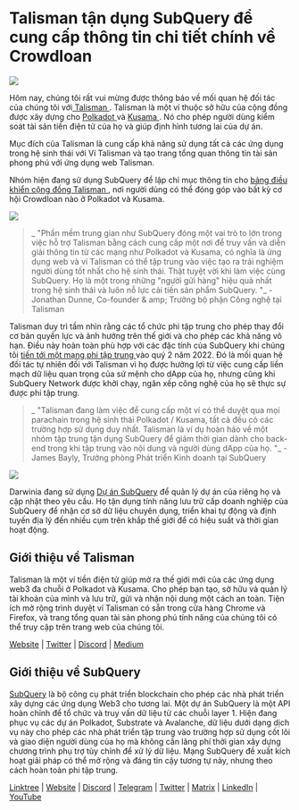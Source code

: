 # Talisman tận dụng SubQuery để cung cấp thông tin chi tiết chính về Crowdloan

![](https://miro.medium.com/max/1400/0*fQu0UQVmjAnTcJe8)

Hôm nay, chúng tôi rất vui mừng được thông báo về mối quan hệ đối tác của chúng tôi với[ Talisman ](https://talisman.xyz/). Talisman là một ví thuộc sở hữu của cộng đồng được xây dựng cho [ Polkadot ](https://polkadot.network/) và [ Kusama ](https://kusama.network/). Nó cho phép người dùng kiểm soát tài sản tiền điện tử của họ và giúp định hình tương lai của dự án.

Mục đích của Talisman là cung cấp khả năng sử dụng tất cả các ứng dụng trong hệ sinh thái với Ví Talisman và tạo trang tổng quan thông tin tài sản phong phú với ứng dụng web Talisman.

Nhóm hiện đang sử dụng SubQuery để lập chỉ mục thông tin cho [ bảng điều khiển cộng đồng Talisman ](https://app.talisman.xyz/crowdloans), nơi người dùng có thể đóng góp vào bất kỳ cơ hội Crowdloan nào ở Polkadot và Kusama.

![](https://miro.medium.com/max/1400/0*WV0MLOXx542fT5VM)

> _ "Phần mềm trung gian như SubQuery đóng một vai trò to lớn trong việc hỗ trợ Talisman bằng cách cung cấp một nơi để truy vấn và diễn giải thông tin từ các mạng như Polkadot và Kusama, có nghĩa là ứng dụng web và ví Talisman có thể tập trung vào việc tạo ra trải nghiệm người dùng tốt nhất cho hệ sinh thái. Thật tuyệt vời khi làm việc cùng SubQuery. Họ là một trong những "người gửi hàng" hiệu quả nhất trong hệ sinh thái và luôn nỗ lực cải tiến sản phẩm SubQuery. "_ - Jonathan Dunne, Co-founder & amp; Trưởng bộ phận Công nghệ tại Talisman

Talisman duy trì tầm nhìn rằng các tổ chức phi tập trung cho phép thay đổi cơ bản quyền lực và ảnh hưởng trên thế giới và cho phép các khả năng vô hạn. Điều này hoàn toàn phù hợp với các đặc tính của SubQuery khi chúng tôi [ tiến tới một mạng phi tập trung ](../blogs/20211029-roadmap-october.md) vào quý 2 năm 2022. Đó là mối quan hệ đối tác tự nhiên đối với Talisman vì họ được hưởng lợi từ việc cung cấp liền mạch dữ liệu quan trọng của sứ mệnh cho dApp của họ, nhưng cũng khi SubQuery Network được khởi chạy, ngăn xếp công nghệ của họ sẽ thực sự được phi tập trung.

> _ "Talisman đang làm việc để cung cấp một ví có thể duyệt qua mọi parachain trong hệ sinh thái Polkadot / Kusama, tất cả đều có các trường hợp sử dụng duy nhất. Talisman là ví dụ hoàn hảo về một nhóm tập trung tận dụng SubQuery để giảm thời gian dành cho back-end trong khi tập trung vào nội dung và người dùng dApp của họ. "_ -James Bayly, Trưởng phòng Phát triển Kinh doanh tại SubQuery

![](https://miro.medium.com/max/1400/0*-04uwnfs1UlGFsH5)

Darwinia đang sử dụng [Dự án SubQuery](https://project.subquery.network/) để quản lý dự án của riêng họ và cập nhật theo yêu cầu. Họ tận dụng tính năng lưu trữ cấp doanh nghiệp của SubQuery để nhận cơ sở dữ liệu chuyên dụng, triển khai tự động và định tuyến địa lý đến nhiều cụm trên khắp thế giới để có hiệu suất và thời gian hoạt động.

## Giới thiệu về Talisman

Talisman là một ví tiền điện tử giúp mở ra thế giới mới của các ứng dụng web3 đa chuỗi ở Polkadot và Kusama. Cho phép bạn tạo, sở hữu và quản lý tài khoản của mình và lưu trữ, gửi và nhận nội dung một cách an toàn. Tiện ích mở rộng trình duyệt ví Talisman có sẵn trong cửa hàng Chrome và Firefox, và trang tổng quan tài sản phong phú tính năng của chúng tôi có thể truy cập trên trang web của chúng tôi.

[Website](https://talisman.xyz/) | [Twitter](https://twitter.com/wearetalisman) | [Discord](https://discord.gg/talisman) | [](https://www.youtube.com/channel/UC5XYLzQ1G077kUb7guZEMdA) [Medium](https://medium.com/we-are-talisman)

## Giới thiệu về SubQuery

[SubQuery](https://subquery.network) là bộ công cụ phát triển blockchain cho phép các nhà phát triển xây dựng các ứng dụng Web3 cho tương lai. Một dự án SubQuery là một API hoàn chỉnh để tổ chức và truy vấn dữ liệu từ các chuỗi layer 1. Hiện đang phục vụ các dự án Polkadot, Substrate và Avalanche, dữ liệu dưới dạng dịch vụ này cho phép các nhà phát triển tập trung vào trường hợp sử dụng cốt lõi và giao diện người dùng của họ mà không cần lãng phí thời gian xây dựng chương trình phụ trợ tùy chỉnh để xử lý dữ liệu. Mạng SubQuery đề xuất kích hoạt giải pháp có thể mở rộng và đáng tin cậy tương tự này, nhưng theo cách hoàn toàn phi tập trung.

​​[Linktree](https://linktr.ee/subquerynetwork) | [Website](https://subquery.network/) | [Discord](https://discord.com/invite/78zg8aBSMG) | [Telegram](https://t.me/subquerynetwork) | [Twitter](https://twitter.com/subquerynetwork) | [Matrix](https://matrix.to/#/#subquery:matrix.org) | [LinkedIn](https://www.linkedin.com/company/subquery) | [YouTube](https://www.youtube.com/channel/UCi1a6NUUjegcLHDFLr7CqLw)
